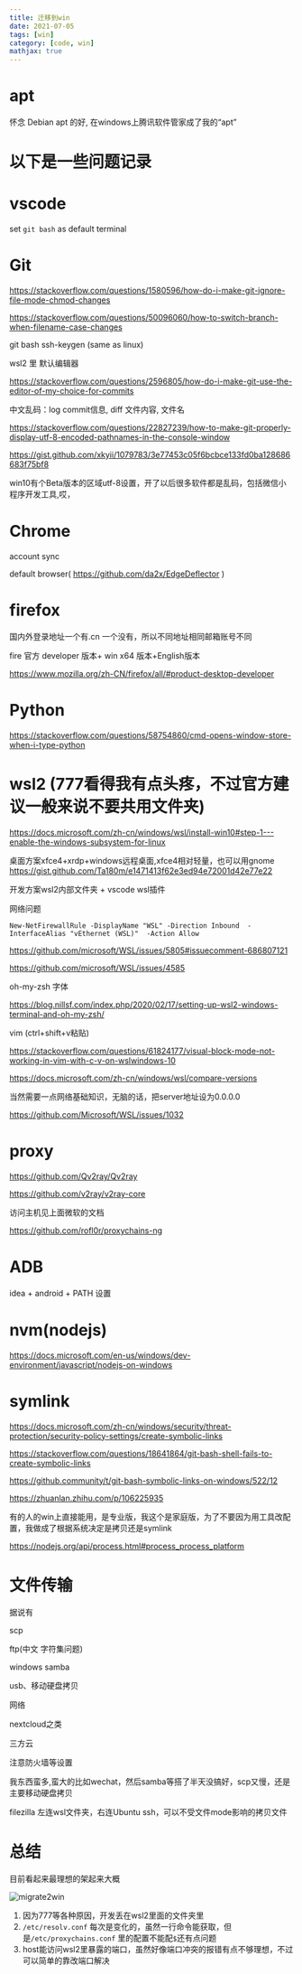 ```yaml
---
title: 迁移到win
date: 2021-07-05
tags: [win]
category: [code, win]
mathjax: true
---
```


# apt

怀念 Debian apt 的好, 在windows上腾讯软件管家成了我的“apt”

# 以下是一些问题记录

# vscode

set `git bash` as default terminal

# Git

https://stackoverflow.com/questions/1580596/how-do-i-make-git-ignore-file-mode-chmod-changes

https://stackoverflow.com/questions/50096060/how-to-switch-branch-when-filename-case-changes

git bash ssh-keygen (same as linux)

wsl2 里 默认编辑器

https://stackoverflow.com/questions/2596805/how-do-i-make-git-use-the-editor-of-my-choice-for-commits

中文乱码：log commit信息, diff 文件内容, 文件名

https://stackoverflow.com/questions/22827239/how-to-make-git-properly-display-utf-8-encoded-pathnames-in-the-console-window

https://gist.github.com/xkyii/1079783/3e77453c05f6bcbce133fd0ba128686683f75bf8

win10有个Beta版本的区域utf-8设置，开了以后很多软件都是乱码，包括微信小程序开发工具,哎，

# Chrome

account sync

default browser( https://github.com/da2x/EdgeDeflector  )

# firefox

国内外登录地址一个有.cn 一个没有，所以不同地址相同邮箱账号不同

fire 官方 developer 版本+ win x64 版本+English版本

https://www.mozilla.org/zh-CN/firefox/all/#product-desktop-developer

# Python

https://stackoverflow.com/questions/58754860/cmd-opens-window-store-when-i-type-python

<!-- more -->

# wsl2 (777看得我有点头疼，不过官方建议一般来说不要共用文件夹)

https://docs.microsoft.com/zh-cn/windows/wsl/install-win10#step-1---enable-the-windows-subsystem-for-linux

桌面方案xfce4+xrdp+windows远程桌面,xfce4相对轻量，也可以用gnome https://gist.github.com/Ta180m/e1471413f62e3ed94e72001d42e77e22

开发方案wsl2内部文件夹 + vscode wsl插件

网络问题

`New-NetFirewallRule -DisplayName "WSL" -Direction Inbound  -InterfaceAlias "vEthernet (WSL)"  -Action Allow`

https://github.com/microsoft/WSL/issues/5805#issuecomment-686807121

https://github.com/microsoft/WSL/issues/4585


oh-my-zsh 字体

https://blog.nillsf.com/index.php/2020/02/17/setting-up-wsl2-windows-terminal-and-oh-my-zsh/

vim (ctrl+shift+v粘贴)

https://stackoverflow.com/questions/61824177/visual-block-mode-not-working-in-vim-with-c-v-on-wslwindows-10

https://docs.microsoft.com/zh-cn/windows/wsl/compare-versions

当然需要一点网络基础知识，无脑的话，把server地址设为0.0.0.0

https://github.com/Microsoft/WSL/issues/1032

# proxy

https://github.com/Qv2ray/Qv2ray

https://github.com/v2ray/v2ray-core

访问主机见上面微软的文档

https://github.com/rofl0r/proxychains-ng

# ADB

idea + android + PATH 设置

# nvm(nodejs)

https://docs.microsoft.com/en-us/windows/dev-environment/javascript/nodejs-on-windows

# symlink

https://docs.microsoft.com/zh-cn/windows/security/threat-protection/security-policy-settings/create-symbolic-links

https://stackoverflow.com/questions/18641864/git-bash-shell-fails-to-create-symbolic-links

https://github.community/t/git-bash-symbolic-links-on-windows/522/12

https://zhuanlan.zhihu.com/p/106225935

有的人的win上直接能用，是专业版，我这个是家庭版，为了不要因为用工具改配置，我做成了根据系统决定是拷贝还是symlink

https://nodejs.org/api/process.html#process_process_platform


# 文件传输

据说有

scp

ftp(中文 字符集问题)

windows samba

usb、移动硬盘拷贝

网络

nextcloud之类

三方云

注意防火墙等设置

我东西蛮多,蛮大的比如wechat，然后samba等搭了半天没搞好，scp又慢，还是主要移动硬盘拷贝

filezilla 左连wsl文件夹，右连Ubuntu ssh，可以不受文件mode影响的拷贝文件

# 总结

目前看起来最理想的架起来大概

![migrate2win](/Blog/images/migrate2win.png)

1. 因为777等各种原因，开发丢在wsl2里面的文件夹里
2. `/etc/resolv.conf` 每次是变化的，虽然一行命令能获取，但是`/etc/proxychains.conf` 里的配置不能配`$`还有点问题
3. host能访问wsl2里暴露的端口，虽然好像端口冲突的报错有点不够理想，不过可以简单的靠改端口解决
